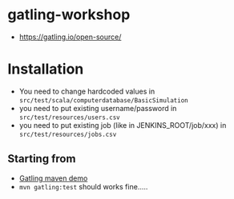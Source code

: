 # gatling-workshop

* https://gatling.io/open-source/


# Installation

* You need to change hardcoded values in `src/test/scala/computerdatabase/BasicSimulation`
* you need to put existing username/password in `src/test/resources/users.csv`
* you need to put existing job (like in JENKINS_ROOT/job/xxx) in `src/test/resources/jobs.csv`

## Starting from

* [Gatling maven demo](https://github.com/gatling/gatling-maven-plugin-demo)
* `mvn gatling:test` should works fine.....
